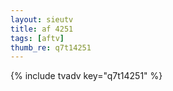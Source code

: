 ```yaml
--- 
layout: sieutv
title: af 4251
tags: [aftv]
thumb_re: q7t14251
---
```

{% include tvadv key="q7t14251" %} 
